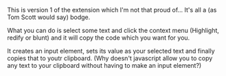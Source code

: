 This is version 1 of the extension which I'm not that proud of... It's all a (as Tom Scott would say) bodge.

What you can do is select some text and click the context menu (Highlight, redify or blunt) and it will copy the code which you want for you.

It creates an input element, sets its value as your selected text and finally copies that to youtr clipboard. (Why doesn't javascript allow you to copy any
text to your clipboard without having to make an input element?)
